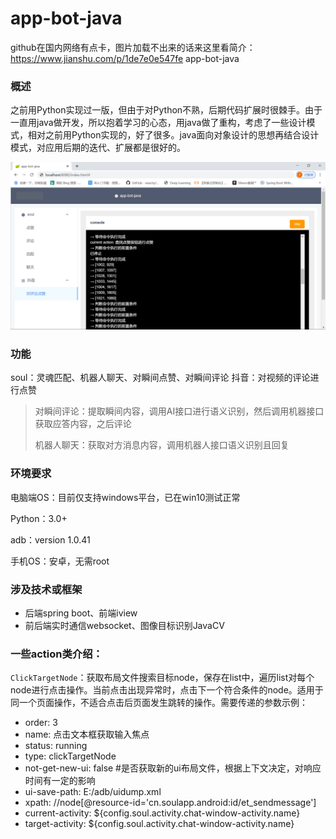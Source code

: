 # app-bot-java

github在国内网络有点卡，图片加载不出来的话来这里看简介：
https://www.jianshu.com/p/1de7e0e547fe
app-bot-java

### 概述

之前用Python实现过一版，但由于对Python不熟，后期代码扩展时很棘手。由于一直用java做开发，所以抱着学习的心态，用java做了重构，考虑了一些设计模式，相对之前用Python实现的，好了很多。java面向对象设计的思想再结合设计模式，对应用后期的迭代、扩展都是很好的。

![主界面](/src/main/resources/static/assert/img/3.png)

### 功能

  soul：灵魂匹配、机器人聊天、对瞬间点赞、对瞬间评论
  抖音：对视频的评论进行点赞

> 对瞬间评论：提取瞬间内容，调用AI接口进行语义识别，然后调用机器接口获取应答内容，之后评论
>
> 机器人聊天：获取对方消息内容，调用机器人接口语义识别且回复

### 环境要求

  电脑端OS：目前仅支持windows平台，已在win10测试正常

  Python：3.0+

  adb：version 1.0.41

  手机OS：安卓，无需root

### 涉及技术或框架

- 后端spring boot、前端iview
- 前后端实时通信websocket、图像目标识别JavaCV



### 一些action类介绍：

`ClickTargetNode`：获取布局文件搜索目标node，保存在list中，遍历list对每个node进行点击操作。当前点击出现异常时，点击下一个符合条件的node。适用于同一个页面操作，不适合点击后页面发生跳转的操作。需要传递的参数示例：

- order: 3
- name: 点击文本框获取输入焦点
- status: running
- type: clickTargetNode
- not-get-new-ui: false #是否获取新的ui布局文件，根据上下文决定，对响应时间有一定的影响
- ui-save-path: E:/adb/uidump.xml
- xpath: //node[@resource-id='cn.soulapp.android:id/et_sendmessage']
- current-activity: ${config.soul.activity.chat-window-activity.name}
- target-activity: ${config.soul.activity.chat-window-activity.name}

